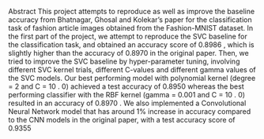 Abstract
This project attempts to reproduce as well as improve the baseline accuracy from Bhatnagar,
Ghosal and Kolekar’s paper for the classification task of fashion article images obtained from
the Fashion-MNIST dataset.  In the first part of the project, we attempt to reproduce the SVC
baseline for the classification task, and obtained an accuracy score of
0.8986
, which is slightly
higher than the accuracy of
0.8970
in the original paper.  Then, we tried to improve the SVC
baseline  by  hyper-parameter  tuning,  involving  different  SVC  kernel  trials,  different  C-values
and different gamma values of the SVC models.  Our best performing model with polynomial
kernel (degree = 2 and
C
= 10
.
0) achieved a test accuracy of
0.8950
whereas the best performing
classifier with the RBF kernel (gamma = 0.001 and
C
= 10
.
0) resulted in an accuracy of
0.8970
.
We also implemented a Convolutional Neural Network model that has around 1% increase in
accuracy  compared  to  the  CNN  models  in  the  original  paper,  with  a  test  accuracy  score  of
0.9355
